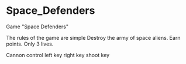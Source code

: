 # Space_Defenders
Game "Space Defenders"

The rules of the game are simple
Destroy the army of space aliens.
Earn points.
Only 3 lives.

Cannon control
left key <A> 
right key <D> 
shoot key <SPACE>
